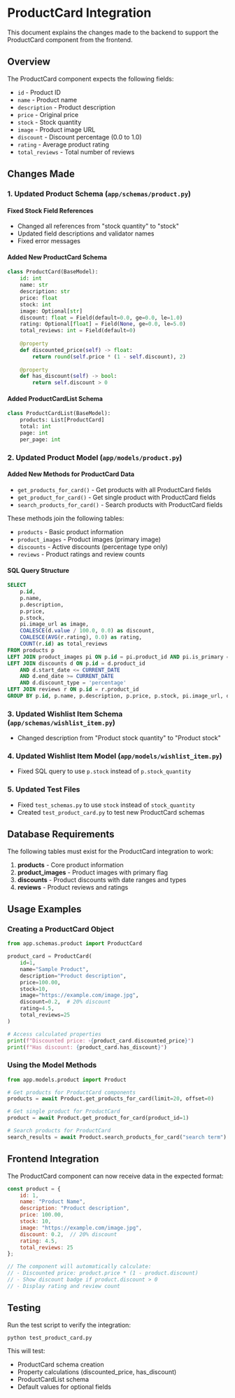 # ProductCard Integration

This document explains the changes made to the backend to support the ProductCard component from the frontend.

## Overview

The ProductCard component expects the following fields:
- `id` - Product ID
- `name` - Product name
- `description` - Product description
- `price` - Original price
- `stock` - Stock quantity
- `image` - Product image URL
- `discount` - Discount percentage (0.0 to 1.0)
- `rating` - Average product rating
- `total_reviews` - Total number of reviews

## Changes Made

### 1. Updated Product Schema (`app/schemas/product.py`)

#### Fixed Stock Field References
- Changed all references from "stock quantity" to "stock"
- Updated field descriptions and validator names
- Fixed error messages

#### Added New ProductCard Schema
```python
class ProductCard(BaseModel):
    id: int
    name: str
    description: str
    price: float
    stock: int
    image: Optional[str]
    discount: float = Field(default=0.0, ge=0.0, le=1.0)
    rating: Optional[float] = Field(None, ge=0.0, le=5.0)
    total_reviews: int = Field(default=0)
    
    @property
    def discounted_price(self) -> float:
        return round(self.price * (1 - self.discount), 2)
    
    @property
    def has_discount(self) -> bool:
        return self.discount > 0
```

#### Added ProductCardList Schema
```python
class ProductCardList(BaseModel):
    products: List[ProductCard]
    total: int
    page: int
    per_page: int
```

### 2. Updated Product Model (`app/models/product.py`)

#### Added New Methods for ProductCard Data
- `get_products_for_card()` - Get products with all ProductCard fields
- `get_product_for_card()` - Get single product with ProductCard fields
- `search_products_for_card()` - Search products with ProductCard fields

These methods join the following tables:
- `products` - Basic product information
- `product_images` - Product images (primary image)
- `discounts` - Active discounts (percentage type only)
- `reviews` - Product ratings and review counts

#### SQL Query Structure
```sql
SELECT 
    p.id,
    p.name,
    p.description,
    p.price,
    p.stock,
    pi.image_url as image,
    COALESCE(d.value / 100.0, 0.0) as discount,
    COALESCE(AVG(r.rating), 0.0) as rating,
    COUNT(r.id) as total_reviews
FROM products p
LEFT JOIN product_images pi ON p.id = pi.product_id AND pi.is_primary = TRUE
LEFT JOIN discounts d ON p.id = d.product_id 
    AND d.start_date <= CURRENT_DATE 
    AND d.end_date >= CURRENT_DATE
    AND d.discount_type = 'percentage'
LEFT JOIN reviews r ON p.id = r.product_id
GROUP BY p.id, p.name, p.description, p.price, p.stock, pi.image_url, d.value
```

### 3. Updated Wishlist Item Schema (`app/schemas/wishlist_item.py`)
- Changed description from "Product stock quantity" to "Product stock"

### 4. Updated Wishlist Item Model (`app/models/wishlist_item.py`)
- Fixed SQL query to use `p.stock` instead of `p.stock_quantity`

### 5. Updated Test Files
- Fixed `test_schemas.py` to use `stock` instead of `stock_quantity`
- Created `test_product_card.py` to test new ProductCard schemas

## Database Requirements

The following tables must exist for the ProductCard integration to work:

1. **products** - Core product information
2. **product_images** - Product images with primary flag
3. **discounts** - Product discounts with date ranges and types
4. **reviews** - Product reviews and ratings

## Usage Examples

### Creating a ProductCard Object
```python
from app.schemas.product import ProductCard

product_card = ProductCard(
    id=1,
    name="Sample Product",
    description="Product description",
    price=100.00,
    stock=10,
    image="https://example.com/image.jpg",
    discount=0.2,  # 20% discount
    rating=4.5,
    total_reviews=25
)

# Access calculated properties
print(f"Discounted price: ৳{product_card.discounted_price}")
print(f"Has discount: {product_card.has_discount}")
```

### Using the Model Methods
```python
from app.models.product import Product

# Get products for ProductCard components
products = await Product.get_products_for_card(limit=20, offset=0)

# Get single product for ProductCard
product = await Product.get_product_for_card(product_id=1)

# Search products for ProductCard
search_results = await Product.search_products_for_card("search term")
```

## Frontend Integration

The ProductCard component can now receive data in the expected format:

```javascript
const product = {
    id: 1,
    name: "Product Name",
    description: "Product description",
    price: 100.00,
    stock: 10,
    image: "https://example.com/image.jpg",
    discount: 0.2,  // 20% discount
    rating: 4.5,
    total_reviews: 25
};

// The component will automatically calculate:
// - Discounted price: product.price * (1 - product.discount)
// - Show discount badge if product.discount > 0
// - Display rating and review count
```

## Testing

Run the test script to verify the integration:
```bash
python test_product_card.py
```

This will test:
- ProductCard schema creation
- Property calculations (discounted_price, has_discount)
- ProductCardList schema
- Default values for optional fields 